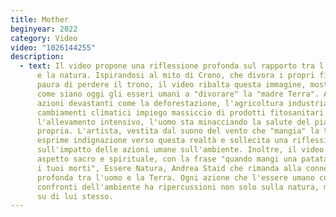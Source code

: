 ```yaml
---
title: Mother
beginyear: 2022
category: Video
video: "1026144255"
description:
  - text: Il video propone una riflessione profonda sul rapporto tra l'essere umano
      e la natura. Ispirandosi al mito di Crono, che divora i propri figli per
      paura di perdere il trono, il video ribalta questa immagine, mostrando
      come siano oggi gli esseri umani a "divorare" la "madre Terra". Attraverso
      azioni devastanti come la deforestazione, l'agricoltura industriale, i
      cambiamenti climatici impiego massiccio di prodotti fitosanitari e
      l'allevamento intensivo, l'uomo sta minacciando la salute del pianeta e la
      propria. L'artista, vestita dal suono del vento che "mangia" la terra,
      esprime indignazione verso questa realtà e sollecita una riflessione
      sull'impatto delle azioni umane sull'ambiente. Inoltre, il video evoca un
      aspetto sacro e spirituale, con la frase "quando mangi una patata tu mangi
      i tuoi morti", Essere Natura, Andrea Staid che rimanda alla connessione
      profonda tra l'uomo e la Terra. Ogni azione che l'essere umano compie nei
      confronti dell'ambiente ha ripercussioni non solo sulla natura, ma anche
      su di lui stesso.
---
```

